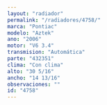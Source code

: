 ```yaml
---
layout: "radiador"
permalink: "/radiadores/4758/"
marca: "Pontiac"
modelo: "Aztek"
ano: "2006"
motor: "V6 3.4"
transmision: "Automática"
parte: "432351"
clima: "Con clima"
alto: "30 5/16"
ancho: "14 13/16"
observaciones: ""
id: "4758"
---
```


